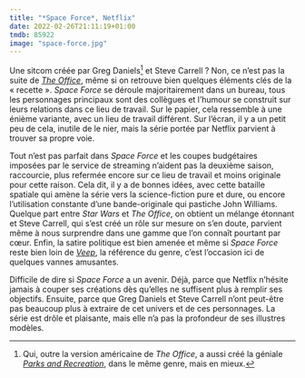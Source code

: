 ```yaml
---
title: "*Space Force*, Netflix"
date: 2022-02-26T21:11:19+01:00
tmdb: 85922 
image: "space-force.jpg"
---
```


Une sitcom créée par Greg Daniels[^1] et Steve Carrell ? Non, ce n’est pas la suite de [*The Office*](https://voiretmanger.fr/office-gervais-merchant-nbc/), même si on retrouve bien quelques éléments clés de la « recette ». *Space Force* se déroule majoritairement dans un bureau, tous les personnages principaux sont des collègues et l’humour se construit sur leurs relations dans ce lieu de travail. Sur le papier, cela ressemble à une énième variante, avec un lieu de travail différent. Sur l’écran, il y a un petit peu de cela, inutile de le nier, mais la série portée par Netflix parvient à trouver sa propre voie. 

Tout n’est pas parfait dans *Space Force* et les coupes budgétaires imposées par le service de streaming n’aident pas la deuxième saison, raccourcie, plus refermée encore sur ce lieu de travail et moins originale pour cette raison. Cela dit, il y a de bonnes idées, avec cette bataille spatiale qui amène la série vers la science-fiction pure et dure, ou encore l’utilisation constante d’une bande-originale qui pastiche John Williams. Quelque part entre *Star Wars* et *The Office*, on obtient un mélange étonnant et Steve Carrell, qui s’est créé un rôle sur mesure on s’en doute, parvient même à nous surprendre dans une gamme que l’on connaît pourtant par cœur. Enfin, la satire politique est bien amenée et même si *Space Force* reste bien loin de [*Veep*](https://voiretmanger.fr/veep-iannucci-hbo/), la référence du genre, c’est l’occasion ici de quelques vannes amusantes. 

Difficile de dire si *Space Force* a un avenir. Déjà, parce que Netflix n’hésite jamais à couper ses créations dès qu’elles ne suffisent plus à remplir ses objectifs. Ensuite, parce que Greg Daniels et Steve Carrell n’ont peut-être pas beaucoup plus à extraire de cet univers et de ces personnages. La série est drôle et plaisante, mais elle n’a pas la profondeur de ses illustres modèles. 


[^1]: Qui, outre la version américaine de *The Office*, a aussi créé la géniale [*Parks and Recreation*](https://voiretmanger.fr/parks-recreation-daniels-schur-nbc/), dans le même genre, mais en mieux.

